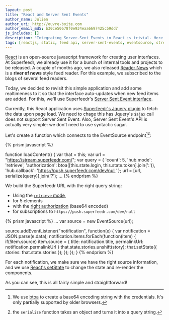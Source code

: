 ```yaml
---
layout: post
title: "React and Server Sent Events"
author_name: Julien
author_uri: http://ouvre-boite.com
author_email_md5: b30ce50678f0e934eaa6697425c59dd7
js_includes: []
description: "Integrating Server-Sent Events in React is trivial. Here's an example."
tags: [reactjs, static, feed api, server-sent-events, eventsource, stream]
---
```


[React](https://facebook.github.io/react/) is an open-source javascript framework for creating user interfaces. At Superfeedr, we already use it for a bunch of internal tools and projects to be released. A couple of months ago, we also released [Reader News](https://readers-ne.ws/) which is a **river of news** style feed reader. For this example, we subscribed to the blogs of several feed readers.

Today, we decided to revisit this simple application and add some realtimeness to it so that the interface auto-updates when new feed items are added. For this, we'll use Superfeedr's [Server Sent Event interface](/server-sent-events/).

Currently, this React application uses [Superfeedr's Jquery plugin](/jquery-superfeedr/) to fetch the data upon page load. We need to chage this has Jquery's `$ajax` call does not support Server Sent Event. Also, Server Sent Event's API is actually very simple: we don't need to use syntactic sugar.

Let's create a function which connects to the EventSource endpoint[^1][^2]:

{% prism javascript %}

function loadContent() {
    var that = this;
    var url = "https://stream.superfeedr.com/";
    var query = {
      'count': 5,
      'hub.mode': 'retrieve',
      'authorization': btoa([this.state.login, this.state.token].join(':')),
      'hub.callback': 'https://push.superfeedr.com/dev/null'
    };
    url = [url, serialize(query)].join('?');
...
{% endprism %}

We build the Superfeedr URL with the right query string:

* Using the [`retrieve` mode](http://documentation.superfeedr.com/subscribers.html#retrieving-entries-with-pubsubhubbub),
* for 5 elements
* with the [right authorization](http://documentation.superfeedr.com/subscribers.html#http-authentication) (base64 encoded) 
* for subscriptions to `https://push.superfeedr.com/dev/null` 

{% prism javascript %}
...
  var source = new EventSource(url);

  source.addEventListener("notification", function(e) {
    var notification = JSON.parse(e.data);
    notification.items.forEach(function(item) {
      if(!item.source)
        item.source = {
          title: notification.title,
          permalinkUrl: notification.permalinkUrl
        }
        that.state.stories.unshift(story);
        that.setState({
          stories: that.state.stories
        });
      });
  });
}
{% endprism %}

For each notification, we make sure we have the right source information, and we use [React's setState](https://facebook.github.io/react/docs/component-api.html#setstate) to change the state and re-render the components.

As you can see, this is all fairly simple and straightforward!


[^1]: We use [btoa](https://developer.mozilla.org/en-US/docs/Web/API/WindowBase64/btoa) to create a base64 encoding string with the credentials. It's only partially supported by older browsers. 

[^2]: the `serialize` function takes an object and turns it into a query string.